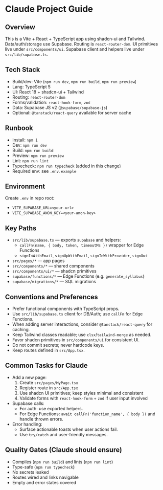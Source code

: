 # Claude Project Guide

## Overview
This is a Vite + React + TypeScript app using shadcn-ui and Tailwind. Data/auth/storage use Supabase. Routing is `react-router-dom`. UI primitives live under `src/components/ui`. Supabase client and helpers live under `src/lib/supabase.ts`.

## Tech Stack
- Build/dev: Vite (`npm run dev`, `npm run build`, `npm run preview`)
- Lang: TypeScript 5
- UI: React 18 + shadcn-ui + Tailwind
- Routing: `react-router-dom`
- Forms/validation: `react-hook-form`, `zod`
- Data: Supabase JS v2 (`@supabase/supabase-js`)
- Optional: `@tanstack/react-query` available for server cache

## Runbook
- Install: `npm i`
- Dev: `npm run dev`
- Build: `npm run build`
- Preview: `npm run preview`
- Lint: `npm run lint`
- Typecheck: `npm run typecheck` (added in this change)
- Required env: see `.env.example`

## Environment
Create `.env` in repo root:
- `VITE_SUPABASE_URL=<your-url>`
- `VITE_SUPABASE_ANON_KEY=<your-anon-key>`

## Key Paths
- `src/lib/supabase.ts` — exports `supabase` and helpers:
  - `callFn(name, { body, token, timeoutMs })` wrapper for Edge Functions
  - `signInWithEmail`, `signUpWithEmail`, `signInWithProvider`, `signOut`
- `src/pages/*` — app pages
- `src/components/*` — shared components
- `src/components/ui/*` — shadcn primitives
- `supabase/functions/*` — Edge Functions (e.g. `generate_syllabus`)
- `supabase/migrations/*` — SQL migrations

## Conventions and Preferences
- Prefer functional components with TypeScript props.
- Use `src/lib/supabase.ts` client for DB/Auth; use `callFn` for Edge Functions.
- When adding server interactions, consider `@tanstack/react-query` for caching.
- Keep Tailwind classes readable; use `clsx`/`tailwind-merge` as needed.
- Favor shadcn primitives in `src/components/ui` for consistent UI.
- Do not commit secrets; never hardcode keys.
- Keep routes defined in `src/App.tsx`.

## Common Tasks for Claude
- Add a new page:
  1) Create `src/pages/MyPage.tsx`
  2) Register route in `src/App.tsx`
  3) Use shadcn UI primitives; keep styles minimal and consistent
  4) Validate forms with `react-hook-form` + `zod` if user input involved
- Supabase calls:
  - For auth: use exported helpers.
  - For Edge Functions: `await callFn('function_name', { body })` and handle thrown errors.
- Error handling:
  - Surface actionable toasts when user actions fail.
  - Use `try/catch` and user-friendly messages.

## Quality Gates (Claude should ensure)
- Compiles (`npm run build`) and lints (`npm run lint`)
- Type-safe (`npm run typecheck`)
- No secrets leaked
- Routes wired and links navigable
- Empty and error states covered


